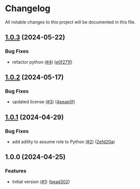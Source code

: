 # Changelog

All notable changes to this project will be documented in this file.

## [1.0.3](https://github.com/acai-consulting/terraform-aws-acf-scp/compare/1.0.2...1.0.3) (2024-05-22)


### Bug Fixes

* refactor python ([#4](https://github.com/acai-consulting/terraform-aws-acf-scp/issues/4)) ([e0f271f](https://github.com/acai-consulting/terraform-aws-acf-scp/commit/e0f271fb6b2be01177ebd6111e4bd7b0309490d8))

## [1.0.2](https://github.com/acai-consulting/terraform-aws-acf-scp/compare/1.0.1...1.0.2) (2024-05-17)


### Bug Fixes

* updated license ([#3](https://github.com/acai-consulting/terraform-aws-acf-scp/issues/3)) ([4eeae0f](https://github.com/acai-consulting/terraform-aws-acf-scp/commit/4eeae0f7ae7273a1cb5a712a36e147486422b4a0))

## [1.0.1](https://github.com/acai-consulting/terraform-aws-acf-scp/compare/1.0.0...1.0.1) (2024-04-29)


### Bug Fixes

* add adility to assume role to Python ([#2](https://github.com/acai-consulting/terraform-aws-acf-scp/issues/2)) ([2efd20a](https://github.com/acai-consulting/terraform-aws-acf-scp/commit/2efd20aa30442a9b1b4db14307d1de0288e2acd0))

## 1.0.0 (2024-04-25)


### Features

* Initial version ([#1](https://github.com/acai-consulting/terraform-aws-acf-scp/issues/1)) ([bead302](https://github.com/acai-consulting/terraform-aws-acf-scp/commit/bead302d904e9df25f1bcdc94bd08dc80e3ae4d7))
